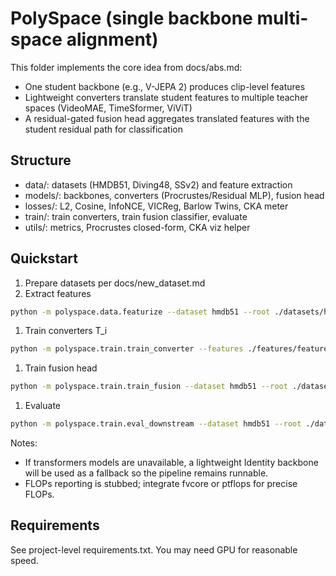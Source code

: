 # PolySpace (single backbone multi-space alignment)

This folder implements the core idea from docs/abs.md:

- One student backbone (e.g., V-JEPA 2) produces clip-level features
- Lightweight converters translate student features to multiple teacher spaces (VideoMAE, TimeSformer, ViViT)
- A residual-gated fusion head aggregates translated features with the student residual path for classification

## Structure

- data/: datasets (HMDB51, Diving48, SSv2) and feature extraction
- models/: backbones, converters (Procrustes/Residual MLP), fusion head
- losses/: L2, Cosine, InfoNCE, VICReg, Barlow Twins, CKA meter
- train/: train converters, train fusion classifier, evaluate
- utils/: metrics, Procrustes closed-form, CKA viz helper

## Quickstart

1. Prepare datasets per docs/new_dataset.md
1. Extract features

```bash
python -m polyspace.data.featurize --dataset hmdb51 --root ./datasets/hmdb51 --split train --out ./features --student vjepa2 --teachers videomae timesformer vivit --batch 2 --workers 2 --frames 16
```

1. Train converters T_i

```bash
python -m polyspace.train.train_converter --features ./features/features_hmdb51_train.pkl --teachers videomae timesformer vivit --d_in 768 --d_out 768 --epochs 10 --batch 128 --lr 1e-3 --save_dir ./checkpoints/converters
```

1. Train fusion head

```bash
python -m polyspace.train.train_fusion --dataset hmdb51 --root ./datasets/hmdb51 --split train --student vjepa2 --teachers videomae timesformer vivit --converters ./checkpoints/converters/converters_ep10.pt --classes 51 --frames 16 --batch 4 --epochs 5 --lr 3e-4 --save_dir ./checkpoints/fusion
```

1. Evaluate

```bash
python -m polyspace.train.eval_downstream --dataset hmdb51 --root ./datasets/hmdb51 --split validation --student vjepa2 --teachers videomae timesformer vivit --converters ./checkpoints/converters/converters_ep10.pt --fusion ./checkpoints/fusion/fusion_ep5.pt --frames 16 --batch 4
```

Notes:

- If transformers models are unavailable, a lightweight Identity backbone will be used as a fallback so the pipeline remains runnable.
- FLOPs reporting is stubbed; integrate fvcore or ptflops for precise FLOPs.

## Requirements

See project-level requirements.txt. You may need GPU for reasonable speed.
